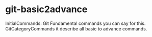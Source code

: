 # git-basic2advance
InitialCommands:
 Git Fundamental commands you can say for this.
GitCategoryCommands
 it describe all basic to advance commands.
